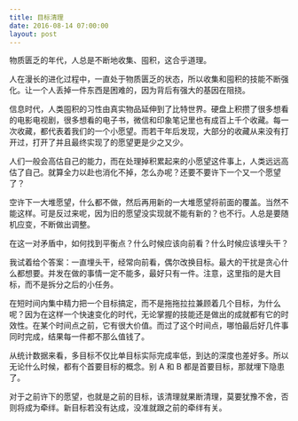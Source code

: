 ```yaml
---
title: 目标清理
date: 2016-08-14 07:00:00
layout: post
---
```


物质匮乏的年代，人总是不断地收集、囤积，这合乎道理。

人在漫长的进化过程中，一直处于物质匮乏的状态，所以收集和囤积的技能不断强化。让一个人丢掉一件东西是困难的，因为背后有强大的基因在阻挠。

信息时代，人类囤积的习性由真实物品延伸到了比特世界。硬盘上积攒了很多想看的电影电视剧，很多想看的电子书，微信和印象笔记里也有成百上千个收藏。每一次收藏，都代表着我们的一个小愿望。而若干年后发现，大部分的收藏从来没有打开过，打开了并且最终实现了的愿望更是少之又少。

人们一般会高估自己的能力，而在处理掉积累起来的小愿望这件事上，人类远远高估了自己。就算全力以赴也消化不掉，怎么办呢？还要不要许下一个又一个愿望了？

空许下一大堆愿望，什么都不做，然后再用新的一大堆愿望将前面的覆盖。当然不能这样。可是反过来呢，因为旧的愿望没实现就不能有新的？也不行。人总是要随机应变，不断做出调整。

在这一对矛盾中，如何找到平衡点？什么时候应该向前看？什么时候应该埋头干？

我试着给个答案：一直埋头干，经常向前看，偶尔改换目标。最大的干扰是贪心什么都想要。并发在做的事情一定不能多，最好只有一件。注意，这里指的是大目标，而不是拆分之后的小任务。

在短时间内集中精力把一个目标搞定，而不是拖拖拉拉兼顾着几个目标，为什么呢？因为在这样一个快速变化的时代，无论掌握的技能还是做出的成就都有它的时效性。在某个时间点之前，它有很大价值。而过了这个时间点，哪怕最后好几件事同时完成，结果每一件都不那么值钱了。

从统计数据来看，多目标不仅比单目标实际完成率低，到达的深度也差好多。所以无论什么时候，都有个首要目标的概念。别 A 和 B 都是首要目标，那就埋下隐患了。

对于之前许下的愿望，也就是之前的目标，该清理就果断清理，莫要犹豫不舍，否则将成为牵绊。新目标若没有达成，没准就跟之前的牵绊有关。

